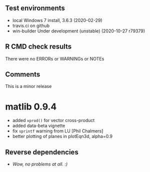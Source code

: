 ## Test environments
* local Windows 7 install, 3.6.3 (2020-02-29)
* travis.ci on github
* win-builder Under development (unstable) (2020-10-27 r79379)

## R CMD check results
There were no ERRORs or WARNINGs or NOTEs

## Comments
This is a minor release

# matlib 0.9.4

- added `xprod()` for vector cross-product
- added data-beta vignette
- fix `sprintf` warning from LU [Phil Chalmers]
- better plotting of planes in plotEqn3d, alpha=0.9


## Reverse dependencies

- *Wow, no problems at all. :)*
